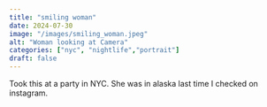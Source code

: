 ```yaml
---
title: "smiling woman"
date: 2024-07-30
image: "/images/smiling_woman.jpeg"
alt: "Woman looking at Camera"
categories: ["nyc", "nightlife","portrait"]
draft: false
---
```


Took this at a party in NYC. She was in alaska last time I checked on instagram.
